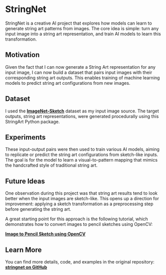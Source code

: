 # StringNet

StringNet is a creative AI project that explores how models can learn to generate string art patterns from images. The core idea is simple: turn any input image into a string art representation, and train AI models to learn this transformation.

## Motivation

Given the fact that I can now generate a String Art representation for any input image, I can now build a dataset that pairs input images with their corresponding string art outputs. This enables training of machine learning models to predict string art configurations from new images.

## Dataset

I used the [**ImageNet-Sketch**](https://github.com/HaohanWang/ImageNet-Sketch) dataset as my input image source. The target outputs, string art representations, were generated procedurally using this StringArt Python package.

## Experiments

These input-output pairs were then used to train various AI models, aiming to replicate or predict the string art configurations from sketch-like inputs. The goal is for the model to learn a visual-to-pattern mapping that mimics the handcrafted style of traditional string art.

## Future Ideas

One observation during this project was that string art results tend to look better when the input images are sketch-like. This opens up a direction for improvement: applying a sketch transformation as a preprocessing step before generating the string art.

A great starting point for this approach is the following tutorial, which demonstrates how to convert images to pencil sketches using OpenCV:

[**Image to Pencil Sketch using OpenCV**](https://medium.com/@Kavya2099/image-to-pencil-sketch-using-opencv-ec3568443c5e)

## Learn More

You can find more details, code, and examples in the original repository: [**stringnet on GitHub**](https://github.com/skpha13/stringnet)
